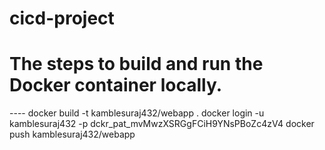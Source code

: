 # cicd-project
# The steps to build and run the Docker container locally.
---- docker build -t kamblesuraj432/webapp .
     docker login -u kamblesuraj432 -p dckr_pat_mvMwzXSRGgFCiH9YNsPBoZc4zV4
     docker push kamblesuraj432/webapp
